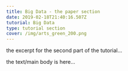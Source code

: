 ```yaml
---
title: Big Data - the paper section
date: 2019-02-18T21:40:16.507Z
tutorial: Big Data
type: tutorial section
cover: /img/arts_green_200.png
---
```


the excerpt for the second part of the tutorial...

<!-- end -->
<!-- of excerpt -->

the text/main body is here...